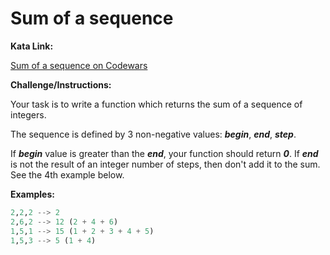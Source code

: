 # Sum of a sequence

**Kata Link:** 

[Sum of a sequence on Codewars](https://www.codewars.com/kata/586f6741c66d18c22800010a/train/python)

**Challenge/Instructions:**

Your task is to write a function which returns the sum of a sequence of integers.

The sequence is defined by 3 non-negative values: ***begin***, ***end***, ***step***.

If ***begin*** value is greater than the ***end***, your function should return ***0***. If ***end*** is not the result of an integer number of steps, then don't add it to the sum. See the 4th example below.

**Examples:**

```python
2,2,2 --> 2
2,6,2 --> 12 (2 + 4 + 6)
1,5,1 --> 15 (1 + 2 + 3 + 4 + 5)
1,5,3 --> 5 (1 + 4)